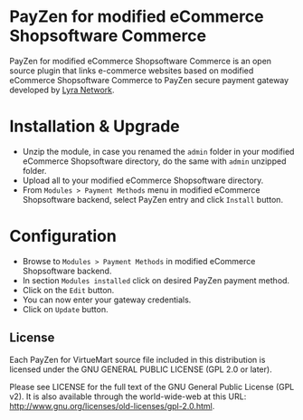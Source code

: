# PayZen for modified eCommerce Shopsoftware Commerce

PayZen for modified eCommerce Shopsoftware Commerce is an open source plugin that links e-commerce websites based on modified eCommerce Shopsoftware Commerce to PayZen secure payment gateway developed by [Lyra Network](https://www.lyra.com/).

# Installation & Upgrade

- Unzip the module, in case you renamed the `admin` folder in your modified eCommerce Shopsoftware directory, do the same with `admin` unzipped folder.
- Upload all to your modified eCommerce Shopsoftware directory.
- From `Modules > Payment Methods` menu in modified eCommerce Shopsoftware backend, select PayZen entry and click `Install` button.

# Configuration

- Browse to `Modules > Payment Methods` in modified eCommerce Shopsoftware backend.
- In section `Modules installed` click on desired PayZen payment method.
- Click on the `Edit` button.
- You can now enter your gateway credentials.
- Click on `Update` button.

## License

Each PayZen for VirtueMart source file included in this distribution is licensed under the GNU GENERAL PUBLIC LICENSE (GPL 2.0 or later).

Please see LICENSE for the full text of the GNU General Public License (GPL v2). It is also available through the world-wide-web at this URL: http://www.gnu.org/licenses/old-licenses/gpl-2.0.html.